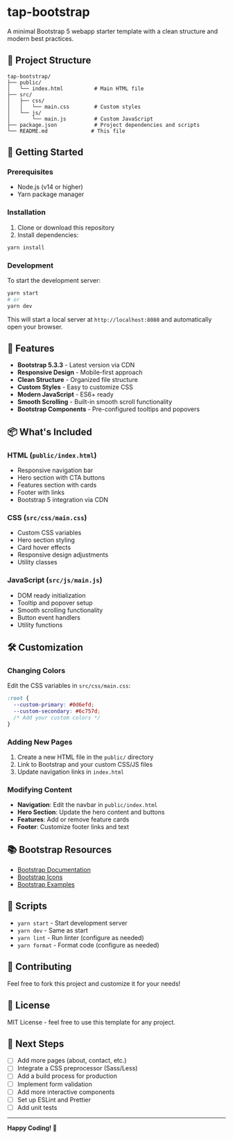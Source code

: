# tap-bootstrap

A minimal Bootstrap 5 webapp starter template with a clean structure and modern best practices.

## 📁 Project Structure

```
tap-bootstrap/
├── public/
│   └── index.html          # Main HTML file
├── src/
│   ├── css/
│   │   └── main.css        # Custom styles
│   └── js/
│       └── main.js         # Custom JavaScript
├── package.json            # Project dependencies and scripts
└── README.md              # This file
```

## 🚀 Getting Started

### Prerequisites

- Node.js (v14 or higher)
- Yarn package manager

### Installation

1. Clone or download this repository
2. Install dependencies:

```bash
yarn install
```

### Development

To start the development server:

```bash
yarn start
# or
yarn dev
```

This will start a local server at `http://localhost:8080` and automatically open your browser.

## 🎨 Features

- **Bootstrap 5.3.3** - Latest version via CDN
- **Responsive Design** - Mobile-first approach
- **Clean Structure** - Organized file structure
- **Custom Styles** - Easy to customize CSS
- **Modern JavaScript** - ES6+ ready
- **Smooth Scrolling** - Built-in smooth scroll functionality
- **Bootstrap Components** - Pre-configured tooltips and popovers

## 📦 What's Included

### HTML (`public/index.html`)

- Responsive navigation bar
- Hero section with CTA buttons
- Features section with cards
- Footer with links
- Bootstrap 5 integration via CDN

### CSS (`src/css/main.css`)

- Custom CSS variables
- Hero section styling
- Card hover effects
- Responsive design adjustments
- Utility classes

### JavaScript (`src/js/main.js`)

- DOM ready initialization
- Tooltip and popover setup
- Smooth scrolling functionality
- Button event handlers
- Utility functions

## 🛠 Customization

### Changing Colors

Edit the CSS variables in `src/css/main.css`:

```css
:root {
  --custom-primary: #0d6efd;
  --custom-secondary: #6c757d;
  /* Add your custom colors */
}
```

### Adding New Pages

1. Create a new HTML file in the `public/` directory
2. Link to Bootstrap and your custom CSS/JS files
3. Update navigation links in `index.html`

### Modifying Content

- **Navigation**: Edit the navbar in `public/index.html`
- **Hero Section**: Update the hero content and buttons
- **Features**: Add or remove feature cards
- **Footer**: Customize footer links and text

## 📚 Bootstrap Resources

- [Bootstrap Documentation](https://getbootstrap.com/docs/5.3/)
- [Bootstrap Icons](https://icons.getbootstrap.com/)
- [Bootstrap Examples](https://getbootstrap.com/docs/5.3/examples/)

## 📝 Scripts

- `yarn start` - Start development server
- `yarn dev` - Same as start
- `yarn lint` - Run linter (configure as needed)
- `yarn format` - Format code (configure as needed)

## 🤝 Contributing

Feel free to fork this project and customize it for your needs!

## 📄 License

MIT License - feel free to use this template for any project.

## 🎯 Next Steps

- [ ] Add more pages (about, contact, etc.)
- [ ] Integrate a CSS preprocessor (Sass/Less)
- [ ] Add a build process for production
- [ ] Implement form validation
- [ ] Add more interactive components
- [ ] Set up ESLint and Prettier
- [ ] Add unit tests

---

**Happy Coding! 🚀**
